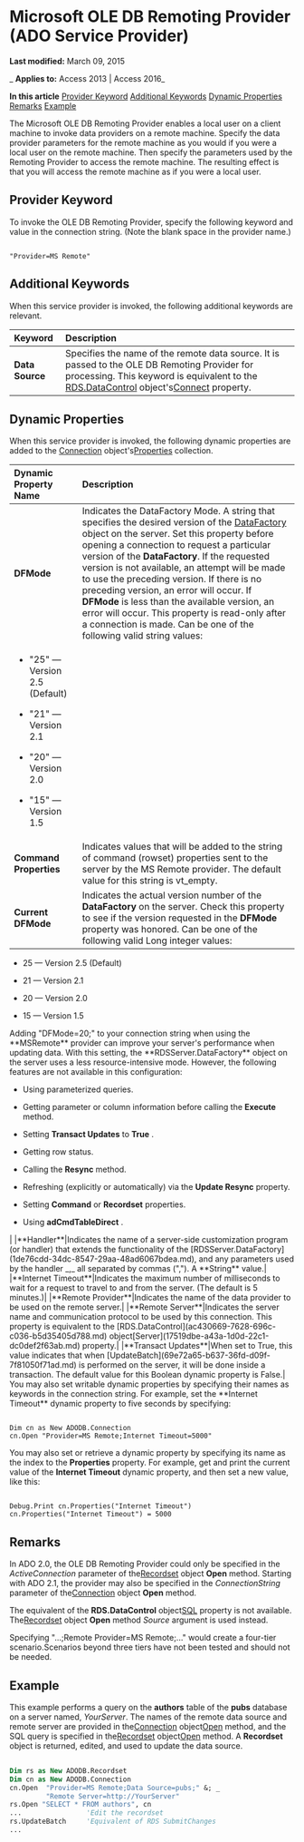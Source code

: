 
# Microsoft OLE DB Remoting Provider (ADO Service Provider)

 **Last modified:** March 09, 2015

 _ **Applies to:** Access 2013 | Access 2016_

 **In this article**
[Provider Keyword](#sectionSection0)
[Additional Keywords](#sectionSection1)
[Dynamic Properties](#sectionSection2)
[Remarks](#sectionSection3)
[Example](#sectionSection4)


The Microsoft OLE DB Remoting Provider enables a local user on a client machine to invoke data providers on a remote machine. Specify the data provider parameters for the remote machine as you would if you were a local user on the remote machine. Then specify the parameters used by the Remoting Provider to access the remote machine. The resulting effect is that you will access the remote machine as if you were a local user.

## Provider Keyword
<a name="sectionSection0"> </a>

To invoke the OLE DB Remoting Provider, specify the following keyword and value in the connection string. (Note the blank space in the provider name.)


```
 
"Provider=MS Remote" 

```


## Additional Keywords
<a name="sectionSection1"> </a>

When this service provider is invoked, the following additional keywords are relevant.



|**Keyword**|**Description**|
|:-----|:-----|
|**Data Source**|Specifies the name of the remote data source. It is passed to the OLE DB Remoting Provider for processing. This keyword is equivalent to the [RDS.DataControl](ac430669-7628-696c-c036-b5d35405d788.md) object's[Connect](11aa3284-18e9-6d2d-761b-c25090370b77.md) property.|

## Dynamic Properties
<a name="sectionSection2"> </a>

When this service provider is invoked, the following dynamic properties are added to the [Connection](c16023aa-0321-2513-ee71-255d6ffba03d.md) object's[Properties](4d662790-1252-c930-e6f9-edf6a38636af.md) collection.



|**Dynamic Property Name**|**Description**|
|:-----|:-----|
|**DFMode**|Indicates the DataFactory Mode. A string that specifies the desired version of the [DataFactory](1de76cdd-34dc-8547-29aa-48ad6067bdea.md) object on the server. Set this property before opening a connection to request a particular version of the **DataFactory**. If the requested version is not available, an attempt will be made to use the preceding version. If there is no preceding version, an error will occur. If **DFMode** is less than the available version, an error will occur. This property is read-only after a connection is made. Can be one of the following valid string values:
<ul xmlns:xlink="http://www.w3.org/1999/xlink" xmlns:mtps="http://msdn2.microsoft.com/mtps" xmlns:mshelp="http://msdn.microsoft.com/mshelp" xmlns:ddue="http://ddue.schemas.microsoft.com/authoring/2003/5" xmlns:msxsl="urn:schemas-microsoft-com:xslt"><li><p>"25" — Version 2.5 (Default)</p></li><li><p>"21" — Version 2.1</p></li><li><p>"20" — Version 2.0</p></li><li><p>"15" — Version 1.5</p></li></ul>|
|**Command Properties**|Indicates values that will be added to the string of command (rowset) properties sent to the server by the MS Remote provider. The default value for this string is vt_empty.|
|**Current DFMode**|Indicates the actual version number of the  **DataFactory** on the server. Check this property to see if the version requested in the **DFMode** property was honored. Can be one of the following valid Long integer values:
<ul xmlns:xlink="http://www.w3.org/1999/xlink" xmlns:mtps="http://msdn2.microsoft.com/mtps" xmlns:mshelp="http://msdn.microsoft.com/mshelp" xmlns:ddue="http://ddue.schemas.microsoft.com/authoring/2003/5" xmlns:msxsl="urn:schemas-microsoft-com:xslt"><li><p>25 — Version 2.5 (Default)</p></li><li><p>21 — Version 2.1</p></li><li><p>20 — Version 2.0</p></li><li><p>15 — Version 1.5</p></li></ul>Adding "DFMode=20;" to your connection string when using the  **MSRemote** provider can improve your server's performance when updating data. With this setting, the **RDSServer.DataFactory** object on the server uses a less resource-intensive mode. However, the following features are not available in this configuration:
<ul xmlns:xlink="http://www.w3.org/1999/xlink" xmlns:mtps="http://msdn2.microsoft.com/mtps" xmlns:mshelp="http://msdn.microsoft.com/mshelp" xmlns:ddue="http://ddue.schemas.microsoft.com/authoring/2003/5" xmlns:msxsl="urn:schemas-microsoft-com:xslt"><li><p>Using parameterized queries.</p></li><li><p>Getting parameter or column information before calling the <b>Execute</b>  method.</p></li><li><p>Setting <b>Transact Updates</b>  to <b>True</b> .</p></li><li><p>Getting row status.</p></li><li><p>Calling the <b>Resync</b>  method.</p></li><li><p>Refreshing (explicitly or automatically) via the <b>Update Resync</b>  property.</p></li><li><p>Setting <b>Command</b>  or <b>Recordset</b>  properties.</p></li><li><p>Using <b>adCmdTableDirect</b> .</p></li></ul>|
|**Handler**|Indicates the name of a server-side customization program (or handler) that extends the functionality of the [RDSServer.DataFactory](1de76cdd-34dc-8547-29aa-48ad6067bdea.md), and any parameters used by the handler _,_ all separated by commas (","). A **String** value.|
|**Internet Timeout**|Indicates the maximum number of milliseconds to wait for a request to travel to and from the server. (The default is 5 minutes.)|
|**Remote Provider**|Indicates the name of the data provider to be used on the remote server.|
|**Remote Server**|Indicates the server name and communication protocol to be used by this connection. This property is equivalent to the [RDS.DataControl](ac430669-7628-696c-c036-b5d35405d788.md) object[Server](17519dbe-a43a-1d0d-22c1-dc0def2f63ab.md) property.|
|**Transact Updates**|When set to True, this value indicates that when [UpdateBatch](69e72a65-b637-36fd-d09f-7f81050f71ad.md) is performed on the server, it will be done inside a transaction. The default value for this Boolean dynamic property is False.|
You may also set writable dynamic properties by specifying their names as keywords in the connection string. For example, set the  **Internet Timeout** dynamic property to five seconds by specifying:




```
 
Dim cn as New ADODB.Connection 
cn.Open "Provider=MS Remote;Internet Timeout=5000" 

```

You may also set or retrieve a dynamic property by specifying its name as the index to the  **Properties** property. For example, get and print the current value of the **Internet Timeout** dynamic property, and then set a new value, like this:




```
 
Debug.Print cn.Properties("Internet Timeout") 
cn.Properties("Internet Timeout") = 5000 

```


## Remarks
<a name="sectionSection3"> </a>

In ADO 2.0, the OLE DB Remoting Provider could only be specified in the  _ActiveConnection_ parameter of the[Recordset](0f963bf8-f066-dc8a-b754-f427de712df1.md) object **Open** method. Starting with ADO 2.1, the provider may also be specified in the _ConnectionString_ parameter of the[Connection](c16023aa-0321-2513-ee71-255d6ffba03d.md) object **Open** method.

The equivalent of the  **RDS.DataControl** object[SQL](http://msdn.microsoft.com/library/210adcbb-5c89-150b-4c61-6a52dea9af56%28Office.15%29.aspx) property is not available. The[Recordset](0f963bf8-f066-dc8a-b754-f427de712df1.md) object **Open** method _Source_ argument is used instead.

Specifying "...;Remote Provider=MS Remote;..." would create a four-tier scenario.Scenarios beyond three tiers have not been tested and should not be needed.


## Example
<a name="sectionSection4"> </a>

This example performs a query on the  **authors** table of the **pubs** database on a server named, _YourServer_. The names of the remote data source and remote server are provided in the[Connection](c16023aa-0321-2513-ee71-255d6ffba03d.md) object[Open](1adaa17d-dfe1-22e0-3415-720516d138f8.md) method, and the SQL query is specified in the[Recordset](0f963bf8-f066-dc8a-b754-f427de712df1.md) object[Open](87ef19a4-28e1-dec7-ed33-4ae500b9c460.md) method. A **Recordset** object is returned, edited, and used to update the data source.


```vb
 
Dim rs as New ADODB.Recordset 
Dim cn as New ADODB.Connection 
cn.Open  "Provider=MS Remote;Data Source=pubs;" &; _ 
         "Remote Server=http://YourServer" 
rs.Open "SELECT * FROM authors", cn 
...                'Edit the recordset 
rs.UpdateBatch     'Equivalent of RDS SubmitChanges 
... 

```

